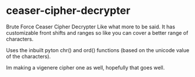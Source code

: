 # ceaser-cipher-decrypter
Brute Force Ceaser Cipher Decrypter
Like what more to be said. 
It has customizable front shifts and ranges so like you can cover a better range of characters. 

Uses the inbuilt pyton chr() and ord() functions (based on the unicode value of the characters). 

Im making a vigenere cipher one as well, hopefully that goes well. 
